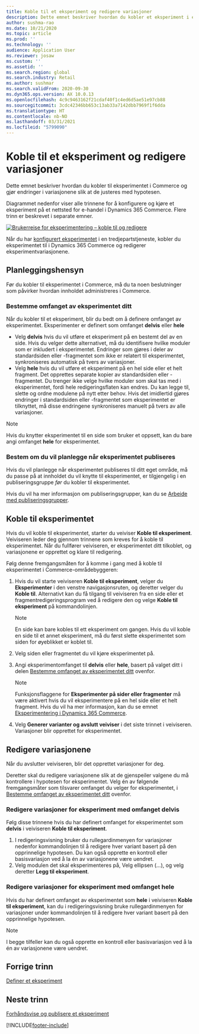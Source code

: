 ```yaml
---
title: Koble til et eksperiment og redigere variasjoner
description: Dette emnet beskriver hvordan du kobler et eksperiment i en tredjepartstjeneste til Dynamics 365 Commerce, og hvordan du redigerer variasjoner for eksperimentet.
author: sushma-rao
ms.date: 10/21/2020
ms.topic: article
ms.prod: ''
ms.technology: ''
audience: Application User
ms.reviewer: josaw
ms.custom: ''
ms.assetid: ''
ms.search.region: global
ms.search.industry: Retail
ms.author: sushmar
ms.search.validFrom: 2020-09-30
ms.dyn365.ops.version: AX 10.0.13
ms.openlocfilehash: 4c9c9463162f21cdaf40f1c4ed6d5ae51e97cb88
ms.sourcegitcommit: 3cdc42346bb653c13ab33a7142dbb7969f1f6dda
ms.translationtype: HT
ms.contentlocale: nb-NO
ms.lasthandoff: 03/31/2021
ms.locfileid: "5799090"
---
```

# <a name="connect-an-experiment-and-edit-variations"></a>Koble til et eksperiment og redigere variasjoner

Dette emnet beskriver hvordan du kobler til eksperimentet i Commerce og gjør endringer i variasjonene slik at de justeres med hypotesen. 

Diagrammet nedenfor viser alle trinnene for å konfigurere og kjøre et eksperiment på et nettsted for e-handel i Dynamics 365 Commerce. Flere trinn er beskrevet i separate emner.

[ ![Brukerreise for eksperimentering – koble til og redigere](./media/experimentation_connect_edit.svg) ](./media/experimentation_connect_edit.svg#lightbox)

Når du har [konfigurert eksperimentet](experimentation-setup.md) i en tredjepartstjeneste, kobler du eksperimentet til i Dynamics 365 Commerce og redigerer eksperimentvariasjonene.

## <a name="planning-considerations"></a>Planleggingshensyn

Før du kobler til eksperimentet i Commerce, må du ta noen beslutninger som påvirker hvordan innholdet administreres i Commerce.

### <a name="determine-the-scope-of-your-experiment"></a>Bestemme omfanget av eksperimentet ditt
Når du kobler til et eksperiment, blir du bedt om å definere omfanget av eksperimentet. Eksperimenter er definert som omfanget **delvis** eller **hele**
- Velg **delvis** hvis du vil utføre et eksperiment på en bestemt del av en side. Hvis du velger dette alternativet, må du identifisere hvilke moduler som er inkludert i eksperimentet. Endringer som gjøres i deler av standardsiden eller -fragmentet som ikke er relatert til eksperimentet, synkroniseres automatisk på tvers av variasjoner.
- Velg **hele** hvis du vil utføre et eksperiment på en hel side eller et helt fragment. Det opprettes separate kopier av standardsiden eller -fragmentet. Du trenger ikke velge hvilke moduler som skal tas med i eksperimentet, fordi hele redigeringsflaten kan endres. Du kan legge til, slette og ordne modulene på nytt etter behov. Hvis det imidlertid gjøres endringer i standardsiden eller -fragmentet som eksperimentet er tilknyttet, må disse endringene synkroniseres manuelt på tvers av alle variasjoner.

<!-- not to editors, we're adding an image here to illustrate the difference. it will help.) -->

> [!NOTE]
> Hvis du knytter eksperimentet til en side som bruker et oppsett, kan du bare angi omfanget **hele** for eksperimentet.

### <a name="decide-if-you-want-to-schedule-when-your-experiment-is-published"></a>Bestem om du vil planlegge når eksperimentet publiseres
Hvis du vil planlegge når eksperimentet publiseres til ditt eget område, må du passe på at innholdet du vil knytte til eksperimentet, er tilgjengelig i en publiseringsgruppe *før* du kobler til eksperimentet. 

Hvis du vil ha mer informasjon om publiseringsgrupper, kan du se [Arbeide med publiseringsgrupper](publish-groups.md).


## <a name="connect-your-experiment"></a>Koble til eksperimentet
Hvis du vil koble til eksperimentet, starter du veiviser **Koble til eksperiment**. Veiviseren leder deg gjennom trinnene som kreves for å koble til eksperimentet. Når du fullfører veiviseren, er eksperimentet ditt tilkoblet, og variasjonene er opprettet og klare til redigering.

Følg denne fremgangsmåten for å komme i gang med å koble til eksperimentet i Commerce-områdebyggeren:

1. Hvis du vil starte veiviseren **Koble til eksperiment**, velger du **Eksperimenter** i den venstre navigasjonsruten, og deretter velger du **Koble til**. Alternativt kan du få tilgang til veiviseren fra en side eller et fragmentredigeringsprogram ved å redigere den og velge **Koble til eksperiment** på kommandolinjen.

    > [!NOTE]
    > En side kan bare kobles til ett eksperiment om gangen. Hvis du vil koble en side til et annet eksperiment, må du først slette eksperimentet som siden for øyeblikket er koblet til.

1. Velg siden eller fragmentet du vil kjøre eksperimentet på.
1. Angi eksperimentomfanget til **delvis** eller **hele**, basert på valget ditt i delen [Bestemme omfanget av eksperimentet ditt](#determine-the-scope-of-your-experiment) ovenfor.
    > [!NOTE]
    > Funksjonsflaggene for **Eksperimenter på sider eller fragmenter** må være aktivert hvis du vil eksperimentere på en hel side eller et helt fragment. Hvis du vil ha mer informasjon, kan du se emnet [Eksperimentering i Dynamics 365 Commerce](experimentation-overview.md).
    
1. Velg **Generer varianter og avslutt veiviser** i det siste trinnet i veiviseren. Variasjoner blir opprettet for eksperimentet. 

## <a name="edit-your-variations"></a>Redigere variasjonene
Når du avslutter veiviseren, blir det opprettet variasjoner for deg. 

Deretter skal du redigere variasjonene slik at de gjenspeiler valgene du må kontrollere i hypotesen for eksperimentet. Velg én av følgende fremgangsmåter som tilsvarer omfanget du velger for eksperimentet, i [Bestemme omfanget av eksperimentet ditt](#determine-the-scope-of-your-experiment) ovenfor.

### <a name="edit-variations-for-experiments-with-partial-scope"></a>Redigere variasjoner for eksperiment med omfanget delvis
Følg disse trinnene hvis du har definert omfanget for eksperimentet som **delvis** i veiviseren **Koble til eksperiment**.

1. I redigeringsvisning bruker du rullegardinmenyen for variasjoner nedenfor kommandolinjen til å redigere hver variant basert på den opprinnelige hypotesen. Du kan også opprette en kontroll eller basisvariasjon ved å la én av variasjonene være uendret.
1. Velg modulen det skal eksperimenteres på, Velg ellipsen (...), og velg deretter **Legg til eksperiment**.

### <a name="edit-variations-for-experiments-with-entire-scope"></a>Redigere variasjoner for eksperiment med omfanget hele
Hvis du har definert omfanget av eksperimentet som **hele** i veiviseren **Koble til eksperiment**, kan du i redigeringsvisning bruke rullegardinmenyen for variasjoner under kommandolinjen til å redigere hver variant basert på den opprinnelige hypotesen. 

> [!NOTE]
> I begge tilfeller kan du også opprette en kontroll eller basisvariasjon ved å la én av variasjonene være uendret.

## <a name="previous-step"></a>Forrige trinn
[Definer et eksperiment](experimentation-setup.md) 


## <a name="next-step"></a>Neste trinn
[Forhåndsvise og publisere et eksperiment](experimentation-preview-publish.md)


[!INCLUDE[footer-include](../includes/footer-banner.md)]